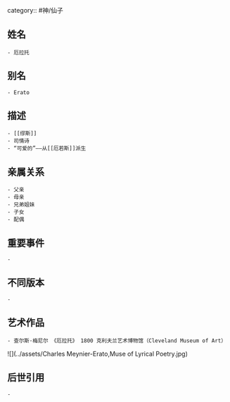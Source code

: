 category:: #神/仙子
## 姓名
	- 厄拉托
## 别名
	- Erato
## 描述
	- [[缪斯]]
	- 司情诗
	- “可爱的”——从[[厄若斯]]派生
## 亲属关系
	- 父亲
	- 母亲
	- 兄弟姐妹
	- 子女
	- 配偶
## 重要事件
	-
## 不同版本
	-
## 艺术作品
	- 查尔斯·梅尼尔 《厄拉托》 1800 克利夫兰艺术博物馆（Cleveland Museum of Art）
 ![](../assets/Charles Meynier-Erato,Muse of Lyrical Poetry.jpg)
## 后世引用
	-
